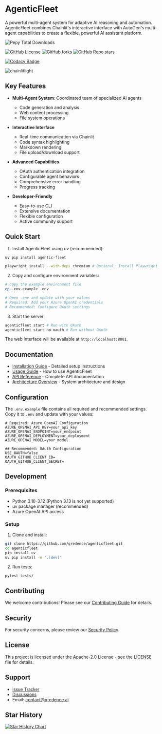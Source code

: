 # AgenticFleet

A powerful multi-agent system for adaptive AI reasoning and automation. AgenticFleet combines Chainlit's interactive interface with AutoGen's multi-agent capabilities to create a flexible, powerful AI assistant platform.

![Pepy Total Downloads](https://img.shields.io/pepy/dt/agentic-fleet?style=for-the-badge&color=blue)

![GitHub License](https://img.shields.io/github/license/qredence/agenticfleet)
![GitHub forks](https://img.shields.io/github/forks/qredence/agenticfleet)
![GitHub Repo stars](https://img.shields.io/github/stars/qredence/agenticfleet)

[![Codacy Badge](https://app.codacy.com/project/badge/Grade/cf5bcfbdbf50493b9b5de381c24dc147)](https://app.codacy.com/gh/Qredence/AgenticFleet/dashboard?utm_source=gh&utm_medium=referral&utm_content=&utm_campaign=Badge_grade)

![chainlitlight](https://github.com/user-attachments/assets/0d070c34-e5a8-40be-94f5-5c8307f1f64c)

## Key Features

- **Multi-Agent System**: Coordinated team of specialized AI agents
  - Code generation and analysis
  - Web content processing
  - File system operations
  
- **Interactive Interface**
  - Real-time communication via Chainlit
  - Code syntax highlighting
  - Markdown rendering
  - File upload/download support

- **Advanced Capabilities**
  - OAuth authentication integration
  - Configurable agent behaviors
  - Comprehensive error handling
  - Progress tracking
  
- **Developer-Friendly**
  - Easy-to-use CLI
  - Extensive documentation
  - Flexible configuration
  - Active community support

## Quick Start

1. Install AgenticFleet using uv (recommended):

```bash
uv pip install agentic-fleet
```

```bash
playwright install --with-deps chromium # Optional: Install Playwright Chromium dependencies
```

2. Copy and configure environment variables:

```bash
# Copy the example environment file
cp .env.example .env

# Open .env and update with your values
# Required: Add your Azure OpenAI credentials
# Recommended: Configure OAuth settings
```

3. Start the server:

```bash
agenticfleet start # Run with OAuth
agenticfleet start no-oauth # Run without OAuth
```

The web interface will be available at `http://localhost:8001`.

## Documentation

- [Installation Guide](docs/installation.md) - Detailed setup instructions
- [Usage Guide](docs/usage-guide.md) - How to use AgenticFleet
- [API Reference](docs/api-reference.md) - Complete API documentation
- [Architecture Overview](docs/agentic-fleet.md) - System architecture and design

## Configuration

The `.env.example` file contains all required and recommended settings. Copy it to `.env` and update with your values:

```env
# Required: Azure OpenAI Configuration
AZURE_OPENAI_API_KEY=your_api_key
AZURE_OPENAI_ENDPOINT=your_endpoint
AZURE_OPENAI_DEPLOYMENT=your_deployment
AZURE_OPENAI_MODEL=your_model

## Recommended: OAuth Configuration
USE_OAUTH=false
OAUTH_GITHUB_CLIENT_ID=
OAUTH_GITHUB_CLIENT_SECRET=
```

## Development

### Prerequisites

- Python 3.10-3.12 (Python 3.13 is not yet supported)
- uv package manager (recommended)
- Azure OpenAI API access

### Setup

1. Clone and install:

```bash
git clone https://github.com/qredence/agenticfleet.git
cd agenticfleet
pip install uv
uv pip install -e ".[dev]"
```

2. Run tests:

```bash
pytest tests/
```

## Contributing

We welcome contributions! Please see our [Contributing Guide](CONTRIBUTING.md) for details.

## Security

For security concerns, please review our [Security Policy](SECURITY.md).

## License

This project is licensed under the Apache-2.0 License - see the [LICENSE](LICENSE) file for details.

## Support

- [Issue Tracker](https://github.com/qredence/agenticfleet/issues)
- [Discussions](https://github.com/qredence/agenticfleet/discussions)
- Email: <contact@qredence.ai>

## Star History

[![Star History Chart](https://api.star-history.com/svg?repos=Qredence/AgenticFleet&type=Date)](https://star-history.com/#Qredence/AgenticFleet&Date)
